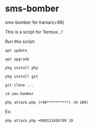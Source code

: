 # sms-bomber
sms-bomber for Iranian(+98)

This is a script for Termux...!

Run this script:

`apt update`

`apt upgrade`

`pkg install php`

`pkg install git`

`git clone ...`

`cd sms-bomber`

`php attack.php (+98**********) (0-100)`


Ex:

`php attack.php +989123456789 10`
